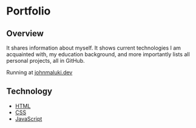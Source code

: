 # Portfolio

## Overview

It shares information about myself. It shows current technologies I am acquainted with, my education background, and more importantly lists all personal projects, all in GitHub.

Running at [johnmaluki.dev](https://johnmaluki.dev)

## Technology

- [HTML]()
- [CSS]()
- [JavaScript]()
